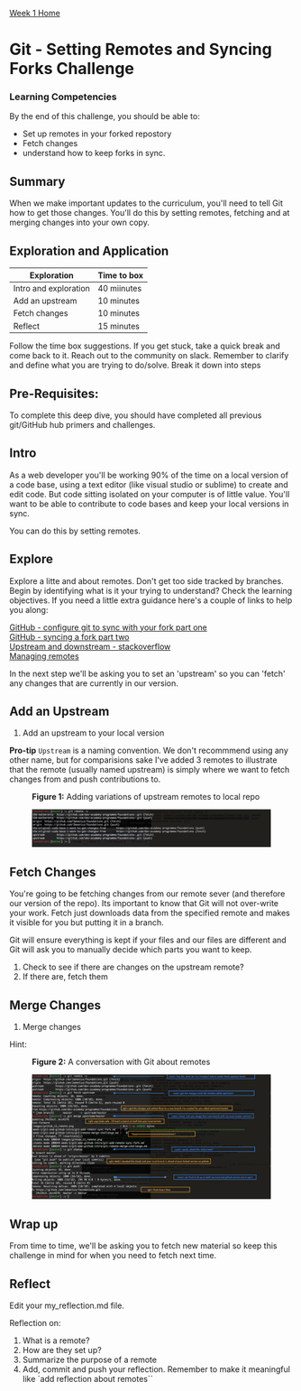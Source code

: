 [Week 1 Home](../)

# Git - Setting Remotes and Syncing Forks Challenge

### Learning Competencies
By the end of this challenge, you should be able to:

- Set up remotes in your forked repostory
- Fetch changes 
- understand how to keep forks in sync. 

## Summary
When we make important updates to the curriculum, you'll need to tell Git how to get those changes. 
You'll do this by setting remotes, fetching and at merging changes into your own copy. 


## Exploration and Application

Exploration | Time to box |
------------|----------|
Intro and exploration| 40 miinutes
Add an upstream | 10 minutes
Fetch changes | 10 minutes 
Reflect | 15 minutes |

Follow the time box suggestions. If you get stuck, take a quick break and come back to it. Reach out to the community on slack. Remember to clarify and define what you are trying to do/solve. Break it down into steps

## Pre-Requisites:
To complete this deep dive, you should have completed all previous git/GitHub hub primers and challenges. 

## Intro 
As a web developer you'll be working 90% of the time on a local version of a code base, using a text editor (like visual studio or sublime) to create and edit code. But code sitting isolated on your computer is of little value. You'll want to be able to contribute to code bases and keep your local versions in sync. 

You can do this by setting remotes.

## Explore 
Explore a litte and about remotes. Don't get too side tracked by branches. Begin by identifying what is it your trying to understand? Check the learning objectives. If you need a little extra guidance  here's a couple of links to help you along: 

[GitHub - configure git to sync with your fork part one](https://help.github.com/articles/fork-a-repo/#step-3-configure-git-to-sync-your-fork-with-the-original-spoon-knife-repository)  
[GitHub - syncing a fork part two](https://help.github.com/articles/syncing-a-fork/)  
[Upstream and downstream - stackoverflow](https://stackoverflow.com/questions/2739376/definition-of-downstream-and-upstream)  
[Managing remotes](https://help.github.com/categories/managing-remotes)  

In the next step we'll be asking you to set an 'upstream' so you can 'fetch' any changes that are currently in our version. 

## Add an Upstream
1. Add an upstream to your local version

__Pro-tip__ `Upstream` is a naming convention. We don't recommmend using any other name, but for comparisions sake I've added 3 remotes to illustrate that the remote (usually named upstream) is simply where we want to fetch changes from and push contributions to. 

<figure>
  <figcaption>
    <p><strong>Figure 1:</strong> Adding variations of upstream remotes to local repo</p>
  </figcaption>
  <img src="../images/github_11_remote.png" alt="adding remotes"><br>
</figure>


## Fetch Changes 
You're going to be fetching changes from our remote sever (and therefore our version of the repo). Its important to know that Git will not over-write your work. Fetch just downloads data from the specified remote and makes it visible for you but putting it in a branch.

Git will ensure everything is kept if your files and our files are different and Git will ask you to manually decide which parts you want to keep. 

1. Check to see if there are changes on the upstream remote?
2. If there are, fetch them

## Merge Changes 
1. Merge changes

Hint:
<figure>
  <figcaption>
    <p><strong>Figure 2:</strong> A conversation with Git about remotes</p>
  </figcaption>
  <img src="../images/github_12_fetch_convo.png" alt="adding remotes"><br>
</figure>

## Wrap up 
From time to time, we'll be asking you to fetch new material so keep this challenge in mind for when you need to fetch next time. 

## Reflect
Edit your my_reflection.md file. 

Reflection on:

1. What is a remote?
2. How are they set up?
3. Summarize the purpose of a remote
4. Add, commit and push your reflection. Remember to make it meaningful like `add reflection about remotes``


